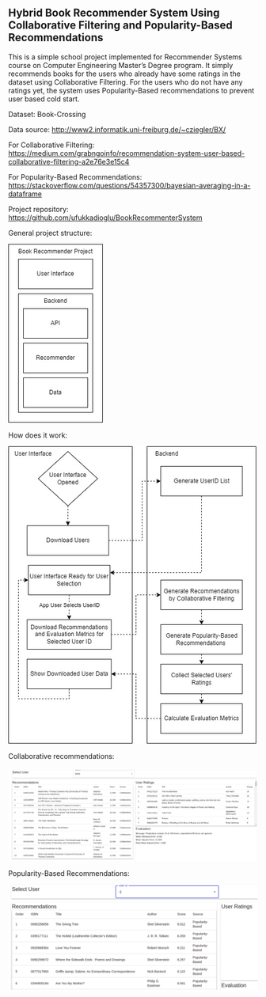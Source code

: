 ## Hybrid Book Recommender System Using Collaborative Filtering and Popularity-Based Recommendations

This is a simple school project implemented for Recommender Systems course on Computer Engineering Master’s Degree 
program. It simply recommends books for the users who already have some ratings in the dataset using Collaborative 
Filtering. For the users who do not have any ratings yet, the system uses Popularity-Based recommendations to prevent 
user based cold start.

Dataset: Book-Crossing

Data source: http://www2.informatik.uni-freiburg.de/~cziegler/BX/

For Collaborative Filtering:
https://medium.com/grabngoinfo/recommendation-system-user-based-collaborative-filtering-a2e76e3e15c4

For Popularity-Based Recommendations:
https://stackoverflow.com/questions/54357300/bayesian-averaging-in-a-dataframe

Project repository:
https://github.com/ufukkadioglu/BookRecommenterSystem

General project structure:

![project_structure.png](images%2Fproject_structure.png)

How does it work:

![project_flow.png](images%2Fproject_flow.png)

Collaborative recommendations:

![collaborative_rocommendations.png](images%2Fcollaborative_rocommendations.png)

Popularity-Based Recommendations:

![popularity_based_recommendations.png](images%2Fpopularity_based_recommendations.png)
